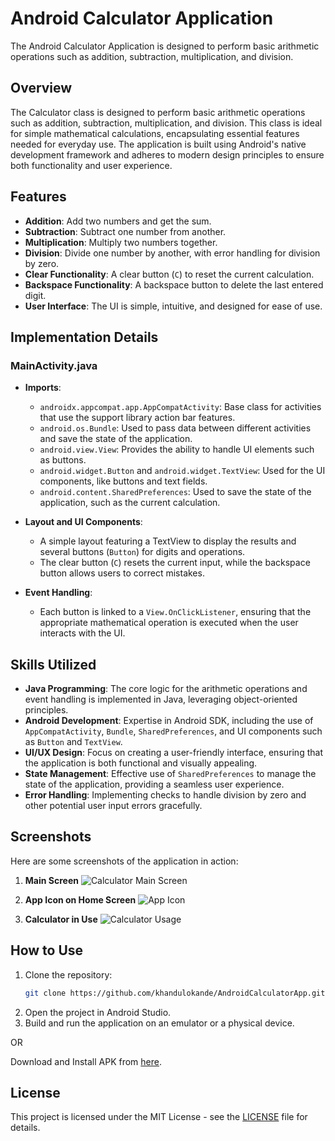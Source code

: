 # Android Calculator Application

The Android Calculator Application is designed to perform basic arithmetic operations such as addition, subtraction, multiplication, and division.

## Overview

The Calculator class is designed to perform basic arithmetic operations such as addition, subtraction, multiplication, and division. This class is ideal for simple mathematical calculations, encapsulating essential features needed for everyday use. The application is built using Android's native development framework and adheres to modern design principles to ensure both functionality and user experience.

## Features

- **Addition**: Add two numbers and get the sum.
- **Subtraction**: Subtract one number from another.
- **Multiplication**: Multiply two numbers together.
- **Division**: Divide one number by another, with error handling for division by zero.
- **Clear Functionality**: A clear button (`C`) to reset the current calculation.
- **Backspace Functionality**: A backspace button to delete the last entered digit.
- **User Interface**: The UI is simple, intuitive, and designed for ease of use.

## Implementation Details

### **MainActivity.java**
   - **Imports**:
     - `androidx.appcompat.app.AppCompatActivity`: Base class for activities that use the support library action bar features.
     - `android.os.Bundle`: Used to pass data between different activities and save the state of the application.
     - `android.view.View`: Provides the ability to handle UI elements such as buttons.
     - `android.widget.Button` and `android.widget.TextView`: Used for the UI components, like buttons and text fields.
     - `android.content.SharedPreferences`: Used to save the state of the application, such as the current calculation.

   - **Layout and UI Components**:
     - A simple layout featuring a TextView to display the results and several buttons (`Button`) for digits and operations.
     - The clear button (`C`) resets the current input, while the backspace button allows users to correct mistakes.

   - **Event Handling**:
     - Each button is linked to a `View.OnClickListener`, ensuring that the appropriate mathematical operation is executed when the user interacts with the UI.

## Skills Utilized

- **Java Programming**: The core logic for the arithmetic operations and event handling is implemented in Java, leveraging object-oriented principles.
- **Android Development**: Expertise in Android SDK, including the use of `AppCompatActivity`, `Bundle`, `SharedPreferences`, and UI components such as `Button` and `TextView`.
- **UI/UX Design**: Focus on creating a user-friendly interface, ensuring that the application is both functional and visually appealing.
- **State Management**: Effective use of `SharedPreferences` to manage the state of the application, providing a seamless user experience.
- **Error Handling**: Implementing checks to handle division by zero and other potential user input errors gracefully.

## Screenshots

Here are some screenshots of the application in action:

1. **Main Screen**
   ![Calculator Main Screen](https://drive.google.com/file/d/1Hg_KKmc892ODY03XFFiqivMaPRtymN8U/view?usp=sharing)

2. **App Icon on Home Screen**
   ![App Icon](https://drive.google.com/file/d/14eWf5SsULU96czpu_6-s2xmkc3-tg3Fq/view?usp=sharing)

3. **Calculator in Use**
   ![Calculator Usage](https://drive.google.com/file/d/1S8POntj7OPxTSEYtheRX22douxm22-R4/view?usp=sharing)

## How to Use

1. Clone the repository:
   ```bash
   git clone https://github.com/khandulokande/AndroidCalculatorApp.git
   ```
2. Open the project in Android Studio.
3. Build and run the application on an emulator or a physical device.

OR

Download and Install APK from [here](https://drive.google.com/file/d/1bur1bE-LiNYcIB9WhQ5pY5yQmW_AA71_/view?usp=sharing).


## License

This project is licensed under the MIT License - see the [LICENSE](LICENSE) file for details.
